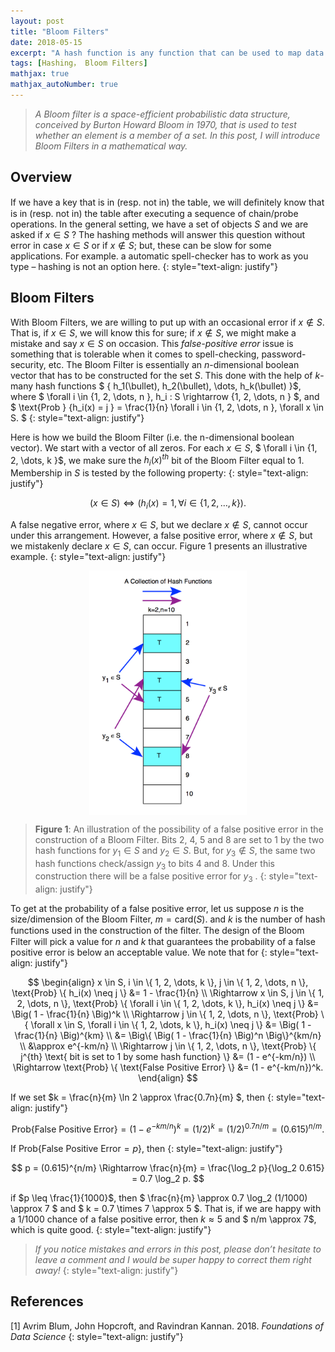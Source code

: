 ```yaml
---
layout: post
title: "Bloom Filters"
date: 2018-05-15
excerpt: "A hash function is any function that can be used to map data of arbitrary size to data of fixed size. The values returned by a hash function are called hash values, hash codes, digests, or simply hashes. One use is a data structure called a hash table, widely used in computer software for rapid data lookup."
tags: [Hashing， Bloom Filters]
mathjax: true
mathjax_autoNumber: true
---
```


> *A Bloom filter is a space-efficient probabilistic data structure, conceived by Burton Howard Bloom in 1970, that is used to test whether an element is a member of a set. In this post, I will introduce Bloom Filters in a mathematical way.*


## Overview

If we have a key that is in (resp. not in) the table, we will deﬁnitely know that is in (resp. not in) the table after executing a sequence of chain/probe operations. In the general setting, we have a set of objects $S$ and we are asked if $x \in S$ ? The hashing methods will answer this question without error in case $x \in S$ or if $x \notin S$; but, these can be slow for some applications. For example. a automatic spell-checker has to work as you type – hashing is not an option here.
{: style="text-align: justify"}


## Bloom Filters
With Bloom Filters, we are willing to put up with an occasional error if $x \notin S$. That is, if $x \in S$, we will know this for sure; if $x \notin S$, we might make a mistake and say $x \in S$ on occasion. This _*false-positive error*_ issue is something that is tolerable when it comes to spell-checking, password-security, etc. The Bloom Filter is essentially an $n$-dimensional boolean vector that has to be constructed for the set $S$. This done with the help of $k$-many hash functions $ \{ h_1(\bullet), h_2(\bullet), \dots, h_k(\bullet) \}$, where $ \forall i \in \{1, 2, \dots, n \}, h_i : S \rightarrow \{1, 2,  \dots, n \} $, and $ \text{Prob } \{h_i(x) = j \} = \frac{1}{n} \forall i \in \{1, 2, \dots, n \}, \forall x \in S. $
{: style="text-align: justify"}

Here is how we build the Bloom Filter (i.e. the n-dimensional boolean vector). We start with a vector of all zeros. For each $x \in S$, $ \forall i \in \{1, 2, \dots, k \}$, we make sure the $h_i(x)^{th}$ bit of the Bloom Filter equal to $1$. Membership in $S$ is tested by the following property:
{: style="text-align: justify"}

$$ (x \in S) \Leftrightarrow (h_i(x) = 1, \forall i \in \{ 1, 2, \dots, k \} ). $$

A false negative error, where $x \in S$, but we declare $x \notin S$, cannot occur under this arrangement. However, a false positive error, where $x \notin S$, but we mistakenly declare $x \in S$, can occur. Figure 1 presents an illustrative example.
{: style="text-align: justify"}

<img src="https://github.com/Zhenye-Na/Zhenye-Na.github.io/blob/master/assets/images/posts-img/bloomf/bloomf1.png?raw=true" width="50%" class="center">


> **Figure 1**: An illustration of the possibility of a false positive error in the construction of a Bloom Filter. Bits 2, 4, 5 and 8 are set to 1 by the two hash functions for $y_1 \in S$ and $y_2 \in S$. But, for $y_3 \notin S$, the same two hash functions check/assign $y_3$ to bits 4 and 8. Under this construction there will be a false positive error for $y_3$ .
{: style="text-align: justify"}

To get at the probability of a false positive error, let us suppose $n$ is the size/dimension of the Bloom Filter, $m = \text{card}(S)$. and $k$ is the number of hash functions used in the construction of the ﬁlter. The design of the Bloom Filter will pick a value for $n$ and $k$ that guarantees the probability of a false positive error is below an acceptable value. We note that for
{: style="text-align: justify"}

$$ \begin{align} x \in S, i \in \{ 1, 2, \dots, k \}, j \in \{ 1, 2, \dots, n \}, \text{Prob} \{ h_i(x) \neq j \} &= 1 - \frac{1}{n} \\  \Rightarrow x \in S, j \in \{ 1, 2, \dots, n \}, \text{Prob} \{ \forall i \in \{ 1, 2, \dots, k \}, h_i(x) \neq j \} &= \Big( 1 - \frac{1}{n} \Big)^k \\ \Rightarrow j \in \{ 1, 2, \dots, n \}, \text{Prob} \{ \forall x \in S, \forall i \in \{ 1, 2, \dots, k \}, h_i(x) \neq j \} &= \Big( 1 - \frac{1}{n} \Big)^{km} \\ &= \Big\{ \Big( 1 - \frac{1}{n} \Big)^n \Big\}^{km/n} \\ &\approx e^{-km/n} \\ \Rightarrow j \in \{ 1, 2, \dots, n \}, \text{Prob} \{ j^{th} \text{ bit is set to 1 by some hash function} \} &=                  (1 - e^{-km/n}) \\ \Rightarrow \text{Prob} \{ \text{False Positive Error} \} &= (1 - e^{-km/n})^k. \end{align} $$

If we set $k = \frac{n}{m} \ln 2 \approx \frac{0.7n}{m} $, then
{: style="text-align: justify"}

$$ \text{Prob} \{ \text{False Positive Error} \} = (1 - e^{-km/n})^k = (1/2)^k = (1/2)^{0.7n/m} = (0.615)^{n/m}. $$

If $\text{Prob} \{ \text{False Positive Error} = p \}$, then
{: style="text-align: justify"}

$$ p = (0.615)^{n/m} \Rightarrow \frac{n}{m} = \frac{\log_2 p}{\log_2 0.615} = 0.7 \log_2 p. $$

if $p \leq \frac{1}{1000}$, then $ \frac{n}{m} \approx 0.7 \log_2 (1/1000) \approx 7 $ and $ k = 0.7 \times 7 \approx 5 $. That is, if we are happy with a $1/1000$ chance of a false positive error, then $k \approx 5$ and $ n/m \approx 7$, which is quite good.
{: style="text-align: justify"}


>  *If you notice mistakes and errors in this post, please don’t hesitate to leave a comment and I would be super happy to correct them right away!*
{: style="text-align: justify"}

## References

[1] Avrim Blum, John Hopcroft, and Ravindran Kannan. 2018. *Foundations of Data Science*
{: style="text-align: justify"}






<style>
.center {
    display: block;
    margin-left: auto;
    margin-right: auto;
}
</style>







